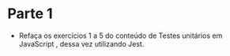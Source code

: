 # Parte 1

- Refaça os exercícios 1 a 5 do conteúdo de Testes unitários em JavaScript , dessa vez utilizando Jest.